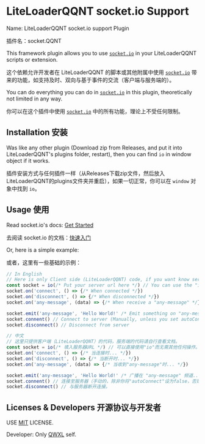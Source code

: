 # LiteLoaderQQNT socket.io Support

Name: LiteLoaderQQNT socket.io support Plugin

插件名：socket.QQNT

This framework plugin allows you to use [`socket.io`](https://socket.io/) in your LiteLoaderQQNT scripts or extension.

这个依赖允许开发者在 LiteLoaderQQNT 的脚本或其他附属中使用 [`socket.io`](https://socket.io/zh-CN/) 带来的功能，如支持及时、双向与基于事件的交流（客户端与服务端的）。

You can do everything you can do in [`socket.io`](https://socket.io/) in this plugin, theoretically not limited in any way.

你可以在这个插件中使用 [`socket.io`](https://socket.io/zh-CN/) 中的所有功能，理论上不受任何限制。

## Installation 安装

Was like any other plugin (Download zip from Releases, and put it into LiteLoaderQQNT's plugins folder, restart), then you can find `io` in window object if it works.

插件安装方式与任何插件一样（从Releases下载zip文件，然后放入LiteLoaderQQNT的plugins文件夹并重启），如果一切正常，你可以在 `window` 对象中找到 `io`。

## Usage 使用

Read socket.io's docs: [Get Started](https://socket.io/docs/v4/tutorial/introduction)

去阅读 socket.io 的文档：[快速入门](https://socket.io/docs/v4/tutorial/introduction)

Or, here is a simple example:

或者，这里有一些基础的示例：

```javascript
// In English
// Here is only Client side (LiteLoaderQQNT) code, if you want know server side code, read socket.io's docs.
const socket = io(/* Put your server url here */) // You can use the "io" variable directly and nothing else!
socket.on('connect', () => {/* When connected */})
socket.on('disconnect', () => {/* When disconnected */})
socket.on('any-message', (data) => {/* When receive a "any-message" */})

socket.emit('any-message', 'Hello World!' /* Emit something on "any-message" channel */)
socket.connent() // Connect to server (Manually, unless you set autoConnect to false)
socket.disconnect() // Disconnect from server

```

```javascript
// 中文
// 这里只提供客户端（LiteLoaderQQNT）的代码，服务端的代码请自行查看文档。
const socket = io(/* 填入服务器URL */) // 可以直接使用"io"而无需其他任何操作。
socket.on('connect', () => {/* 当连接时... */})
socket.on('disconnect', () => {/* 当断开时... */})
socket.on('any-message', (data) => {/* 当收到"any-message"时... */})

socket.emit('any-message', 'Hello World!' /* 广播在 "any-message" 频道... */)
socket.connent() // 连接至服务器（手动的，除非你将"autoConnect"设为false，否则无需这样做）。
socket.disconnect() // 与服务器断开连接。

```

## Licenses & Developers 开源协议与开发者

USE [MIT](LICENSE) LICENSE.

Developer: Only [QWXL](https://github.com/QWXL) self.
